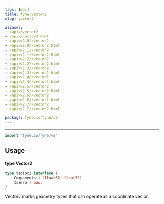 ```yaml
---
tags: [api]
title: fyne.Vector2
slug: vector2

aliases:
- /api//vector2
- /api//vector2.html
- /api/v2.0//vector2
- /api/v2.0//vector2.html
- /api/v2.1//vector2
- /api/v2.1//vector2.html
- /api/v2.2//vector2
- /api/v2.2//vector2.html
- /api/v2.3//vector2
- /api/v2.3//vector2.html
- /api/v2.4//vector2
- /api/v2.4//vector2.html
- /api/v2.5//vector2
- /api/v2.5//vector2.html
- /api/v2.6//vector2
- /api/v2.6//vector2.html
- /api/v2.7//vector2
- /api/v2.7//vector2.html

package: fyne.io/fyne/v2
---
```



---
```go
import "fyne.io/fyne/v2"
```

## Usage

#### type Vector2

```go
type Vector2 interface {
	Components() (float32, float32)
	IsZero() bool
}
```

Vector2 marks geometry types that can operate as a coordinate vector.
